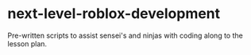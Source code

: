 # next-level-roblox-development
Pre-written scripts to assist sensei's and ninjas with coding along to the lesson plan.

